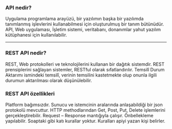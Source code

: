 <h3>API nedir?</h3>
Uygulama programlama arayüzü, bir yazılımın başka bir yazılımda tanımlanmış işlevlerini kullanabilmesi için oluşturulmuş bir tanım bütünüdür. API, Web uygulaması, İşletim sistemi, veritabanı, donanımlar yahut yazılım kütüphanesi için kullanılabilir.
<hr>
<h3>REST API nedir?</h3>

REST, Web protokolleri ve teknolojilerini kullanan bir dağıtık sistemdir. REST prensiplerini sağlayan sistemler, RESTful olarak sıfatlandırılır. Temsilî Durum Aktarımı ismindeki temsilî, verinin temsilini kastetmekte olup onunla ilgili durumun aktarılması olarak düşünülebilir.

<h3>REST API özellikleri</h3>

Platform bağımsızdır.
Sunucu ve istemcinin aralarında anlaşabildiği bir json protokolü mevcuttur.
HTTP methodlarından Get, Post, Put, Delete işlemlerini gerçekleştirebilir.
Request – Response mantığıyla çalışır.
Önbellekleme yapılabilir.
Soaptaki gibi katı kurallar yoktur. Kuralları apiyi yazan kişi belirler.
